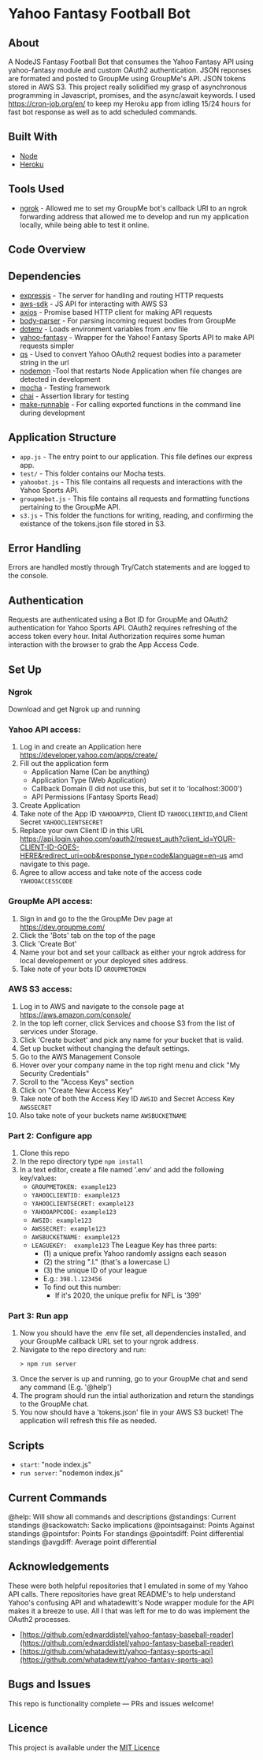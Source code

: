 # Yahoo Fantasy Football Bot

## About

A NodeJS Fantasy Football Bot that consumes the Yahoo Fantasy API using yahoo-fantasy module and custom OAuth2 authentication. JSON reponses are formated and posted to GroupMe using GroupMe's API. JSON tokens stored in AWS S3. This project really solidified my grasp of asynchronous programming in Javascript, promises, and the async/await keywords. I used https://cron-job.org/en/ to keep my Heroku app from idling 15/24 hours for fast bot response as well as to add scheduled commands.

## Built With

* [Node](https://nodejs.org/)
* [Heroku](https://www.heroku.com/)

## Tools Used

- [ngrok](https://ngrok.com/) - Allowed me to set my GroupMe bot's callback URI to an ngrok forwarding address that allowed me to develop and run my application locally, while being able to test it online.

## Code Overview

## Dependencies

- [expressjs](https://github.com/expressjs/express) - The server for handling and routing HTTP requests
- [aws-sdk](https://github.com/aws/aws-sdk-js) - JS API for interacting with AWS S3
- [axios](https://github.com/axios/axios) - Promise based HTTP client for making API requests
- [body-parser](https://github.com/expressjs/body-parser#readme) - For parsing incoming request bodies from GroupMe
- [dotenv](https://github.com/motdotla/dotenv#readme) - Loads environment variables from .env file
- [yahoo-fantasy](https://github.com/whatadewitt/yfsapi) - Wrapper for the Yahoo! Fantasy Sports API to make API requests simpler
- [qs](https://github.com/ljharb/qs) - Used to convert Yahoo OAuth2 request bodies into a parameter string in the url
- [nodemon](http://nodemon.io/) -Tool that restarts Node Application when file changes are detected in development
- [mocha](https://mochajs.org/) - Testing framework
- [chai](http://chaijs.com/) - Assertion library for testing
- [make-runnable](https://github.com/super-cache-money/make-runnable#readme) - For calling exported functions in the command line during development

## Application Structure

- `app.js` - The entry point to our application. This file defines our express app.
- `test/` - This folder contains our Mocha tests.
- `yahoobot.js` - This file contains all requests and interactions with the Yahoo Sports API.
- `groupmebot.js` - This file contains all requests and formatting functions pertaining to the GroupMe API.
- `s3.js` - This folder the functions for writing, reading, and confirming the existance of the tokens.json file stored in S3.

## Error Handling

Errors are handled mostly through Try/Catch statements and are logged to the console.

## Authentication

Requests are authenticated using a Bot ID for GroupMe and OAuth2 authentication for Yahoo Sports API. OAuth2 requires refreshing of the access token every hour. Inital Authorization requires some human interaction with the browser to grab the App Access Code.

## Set Up

### Ngrok
Download and get Ngrok up and running

### Yahoo API access:
1. Log in and create an Application here https://developer.yahoo.com/apps/create/
2. Fill out the application form
    - Application Name (Can be anything)
    - Application Type (Web Application)
    - Callback Domain (I did not use this, but set it to 'localhost:3000')
    - API Permissions (Fantasy Sports Read)
3. Create Application
4. Take note of the App ID `YAHOOAPPID`, Client ID `YAHOOCLIENTID`,and Client Secret `YAHOOCLIENTSECRET`
5. Replace your own Client ID in this URL https://api.login.yahoo.com/oauth2/request_auth?client_id=YOUR-CLIENT-ID-GOES-HERE&redirect_uri=oob&response_type=code&language=en-us amd navigate to this page.
6. Agree to allow access and take note of the access code `YAHOOACCESSCODE`

### GroupMe API access:
1. Sign in and go to the the GroupMe Dev page at https://dev.groupme.com/
2. Click the 'Bots' tab on the top of the page
3. Click 'Create Bot'
3. Name your bot and set your callback as either your ngrok address for local developement or your deployed sites address.
4. Take note of your bots ID `GROUPMETOKEN`

### AWS S3 access:

1. Log in to AWS and navigate to the console page at https://aws.amazon.com/console/
2. In the top left corner, click Services and choose S3 from the list of services under Storage.
3. Click 'Create bucket' and pick any name for your bucket that is valid.
4. Set up bucket without changing the default settings.
5. Go to the AWS Management Console
6. Hover over your company name in the top right menu and click "My Security Credentials"
7. Scroll to the "Access Keys" section
8. Click on "Create New Access Key"
9. Take note of both the Access Key ID `AWSID` and Secret Access Key `AWSSECRET`
10. Also take note of your buckets name `AWSBUCKETNAME`


### Part 2: Configure app

1. Clone this repo
2. In the repo directory type `npm install`
3. In a text editor, create a file named '.env' and add the following key/values:
    - `GROUPMETOKEN: example123`
    - `YAHOOCLIENTID: example123`
    - `YAHOOCLIENTSECRET: example123`
    - `YAHOOAPPCODE: example123`
    - `AWSID: example123`
    - `AWSSECRET: example123`
    - `AWSBUCKETNAME: example123`
    - `LEAGUEKEY:  example123`
          The League Key has three parts:
        - (1) a unique prefix Yahoo randomly assigns each season
        - (2) the string ".l." (that's a lowercase L)
        - (3) the unique ID of your league
        - E.g.: `398.l.123456`
        - To find out this number:
            - If it's 2020, the unique prefix for NFL is '399'

### Part 3: Run app

1. Now you should have the .env file set, all dependencies installed, and your GroupMe callback URL set to your ngrok address.
2. Navigate to the repo directory and run:
    ```
    > npm run server
    ```
3. Once the server is up and running, go to your GroupMe chat and send any command (E.g. '@help')
4. The program should run the intial authorization and return the standings to the GroupMe chat.
5. You now should have a 'tokens.json' file in your AWS S3 bucket! The application will refresh this file as needed.

## Scripts

-  `start`: "node index.js"
-  `run server`: "nodemon index.js"

## Current Commands

@help: Will show all commands and descriptions
@standings: Current standings
@sackowatch: Sacko implications
@pointsagainst: Points Against standings
@pointsfor: Points For standings
@pointsdiff: Point differential standings
@avgdiff: Average point differential

## Acknowledgements
These were both helpful repositories that I emulated in some of my Yahoo API calls. There repositories have great README's to help understand Yahoo's confusing API and whatadewitt's Node wrapper module for the API makes it a breeze to use. All I that was left for me to do was implement the OAuth2 processes.
-  [https://github.com/edwarddistel/yahoo-fantasy-baseball-reader](https://github.com/edwarddistel/yahoo-fantasy-baseball-reader)
-  [https://github.com/whatadewitt/yahoo-fantasy-sports-api](https://github.com/whatadewitt/yahoo-fantasy-sports-api)

## Bugs and Issues

This repo is functionality complete — PRs and issues welcome!

## Licence

This project is available under the [MIT Licence](http://opensource.org/licenses/MIT)
